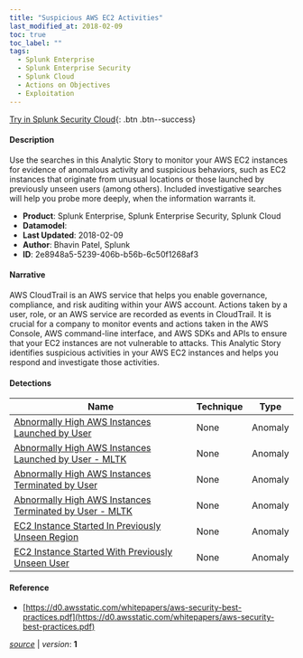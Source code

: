 ```yaml
---
title: "Suspicious AWS EC2 Activities"
last_modified_at: 2018-02-09
toc: true
toc_label: ""
tags:
  - Splunk Enterprise
  - Splunk Enterprise Security
  - Splunk Cloud
  - Actions on Objectives
  - Exploitation
---
```


[Try in Splunk Security Cloud](https://www.splunk.com/en_us/cyber-security.html){: .btn .btn--success}

#### Description

Use the searches in this Analytic Story to monitor your AWS EC2 instances for evidence of anomalous activity and suspicious behaviors, such as EC2 instances that originate from unusual locations or those launched by previously unseen users (among others). Included investigative searches will help you probe more deeply, when the information warrants it.

- **Product**: Splunk Enterprise, Splunk Enterprise Security, Splunk Cloud
- **Datamodel**: 
- **Last Updated**: 2018-02-09
- **Author**: Bhavin Patel, Splunk
- **ID**: 2e8948a5-5239-406b-b56b-6c50f1268af3

#### Narrative

AWS CloudTrail is an AWS service that helps you enable governance, compliance, and risk auditing within your AWS account. Actions taken by a user, role, or an AWS service are recorded as events in CloudTrail. It is crucial for a company to monitor events and actions taken in the AWS Console, AWS command-line interface, and AWS SDKs and APIs to ensure that your EC2 instances are not vulnerable to attacks. This Analytic Story identifies suspicious activities in your AWS EC2 instances and helps you respond and investigate those activities.

#### Detections

| Name        | Technique   | Type         |
| ----------- | ----------- |--------------|
| [Abnormally High AWS Instances Launched by User](/deprecated/abnormally_high_aws_instances_launched_by_user/) | None| Anomaly |
| [Abnormally High AWS Instances Launched by User - MLTK](/deprecated/abnormally_high_aws_instances_launched_by_user_-_mltk/) | None| Anomaly |
| [Abnormally High AWS Instances Terminated by User](/deprecated/abnormally_high_aws_instances_terminated_by_user/) | None| Anomaly |
| [Abnormally High AWS Instances Terminated by User - MLTK](/deprecated/abnormally_high_aws_instances_terminated_by_user_-_mltk/) | None| Anomaly |
| [EC2 Instance Started In Previously Unseen Region](/deprecated/ec2_instance_started_in_previously_unseen_region/) | None| Anomaly |
| [EC2 Instance Started With Previously Unseen User](/deprecated/ec2_instance_started_with_previously_unseen_user/) | None| Anomaly |

#### Reference

* [https://d0.awsstatic.com/whitepapers/aws-security-best-practices.pdf](https://d0.awsstatic.com/whitepapers/aws-security-best-practices.pdf)



[*source*](https://github.com/splunk/security_content/tree/develop/stories/suspicious_aws_ec2_activities.yml) \| *version*: **1**